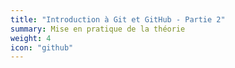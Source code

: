 ```yaml
---
title: "Introduction à Git et GitHub - Partie 2"
summary: Mise en pratique de la théorie
weight: 4
icon: "github"
---
```


